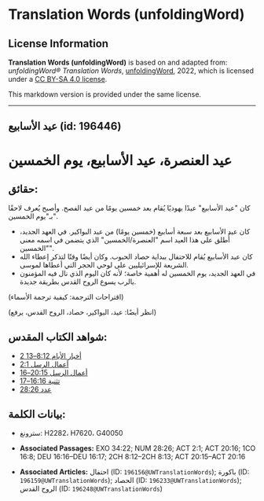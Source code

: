 # Translation Words (unfoldingWord)

## License Information

**Translation Words (unfoldingWord)** is based on and adapted from: _unfoldingWord® Translation Words_, [unfoldingWord](https://unfoldingword.org/utw), 2022, which is licensed under a [CC BY-SA 4.0 license](https://creativecommons.org/licenses/by-sa/4.0/legalcode.en).

This markdown version is provided under the same license.



--------------------------------

## عيد الأسابيع (id: 196446)

عيد العنصرة، عيد الأسابيع، يوم الخمسين
======================================

حقائق:
------

كان "عيد الأسابيع" عيدًا يهوديًا يُقام بعد خمسين يومًا من عيد الفصح. وأصبح يُعرف لاحقًا بـ"يوم الخمسين".

* كان عيد الأسابيع بعد سبعة أسابيع (خمسين يومًا) من عيد البواكير. في العهد الجديد، أُطلق على هذا العيد اسم "العنصرة/الخمسين" الذي يتضمن في اسمه معنى "الخمسين".
* كان عيد الأسابيع يُقام للاحتفال ببداية حصاد الحبوب. وكان أيضًا وقتًا لتذكر إعطاء الله الشريعة للإسرائيليين على لوحي الحجر التي أعطاها لموسى.
* في العهد الجديد، يوم الخمسين له أهمية خاصة؛ لأنه كان اليوم الذي نال فيه المؤمنون بالرب يسوع الروح القدس بطريقة جديدة.

(اقتراحات الترجمة: كيفية ترجمة الأسماء)

(انظر أيضًا: عيد، البواكير، حصاد، الروح القدس، يرفع)

شواهد الكتاب المقدس:
--------------------

* [2 أخبار الأيام 8:12–13](https://ref.ly/2Chr8:12-2Chr8:13)
* [أعمال الرسل 2:1](https://ref.ly/Acts2:1)
* [أعمال الرسل 20:15–16](https://ref.ly/Acts20:15-Acts20:16)
* [تثنية 16:16–17](https://ref.ly/Deut16:16-Deut16:17)
* [عدد 28:26](https://ref.ly/Num28:26)

بيانات الكلمة:
--------------

* سترونغ: H2282، H7620، G40050

* **Associated Passages:** EXO 34:22; NUM 28:26; ACT 2:1; ACT 20:16; 1CO 16:8; DEU 16:16–DEU 16:17; 2CH 8:12–2CH 8:13; ACT 20:15–ACT 20:16
* **Associated Articles:** احتفال (ID: `196156@UWTranslationWords`); باكورة (ID: `196159@UWTranslationWords`); الحصاد (ID: `196233@UWTranslationWords`); الروح القدس (ID: `196248@UWTranslationWords`)

